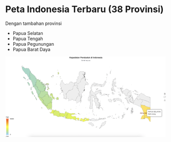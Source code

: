 # Peta Indonesia Terbaru (38 Provinsi)
Dengan tambahan provinsi
- Papua Selatan
- Papua Tengah
- Papua Pegunungan
- Papua Barat Daya
  
 <img src="https://github.com/januriawan/peta-indonesia/blob/main/preview.png" alt="januriawan"> 
